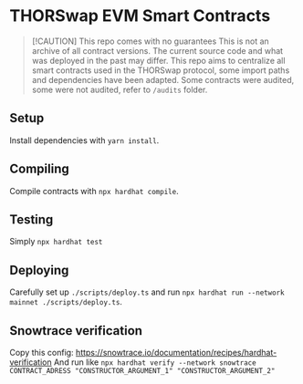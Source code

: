 # THORSwap EVM Smart Contracts

> [!CAUTION] This repo comes with no guarantees
> This is not an archive of all contract versions. The current source code and what was deployed in the past may differ. This repo aims to centralize all smart contracts used in the THORSwap protocol, some import paths and dependencies have been adapted. Some contracts were audited, some were not audited, refer to `/audits` folder.

## Setup
Install dependencies with `yarn install`.

## Compiling
Compile contracts with `npx hardhat compile`.

## Testing
Simply `npx hardhat test`

## Deploying
Carefully set up `./scripts/deploy.ts` and run `npx hardhat run --network mainnet ./scripts/deploy.ts`.

## Snowtrace verification
Copy this config: https://snowtrace.io/documentation/recipes/hardhat-verification
And run like `npx hardhat verify --network snowtrace CONTRACT_ADRESS "CONSTRUCTOR_ARGUMENT_1" "CONSTRUCTOR_ARGUMENT_2"`